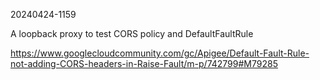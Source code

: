20240424-1159

A loopback proxy to test CORS policy and DefaultFaultRule

https://www.googlecloudcommunity.com/gc/Apigee/Default-Fault-Rule-not-adding-CORS-headers-in-Raise-Fault/m-p/742799#M79285



